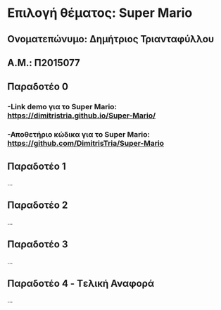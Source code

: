 # Επιλογή θέματος: Super Mario

## Ονοματεπώνυμο: Δημήτριος Τριανταφύλλου
## Α.Μ.: Π2015077

## Παραδοτέο 0

### -Link demo για το Super Mario: https://dimitristria.github.io/Super-Mario/
### -Αποθετήριο κώδικα για το Super Mario: https://github.com/DimitrisTria/Super-Mario

## Παραδοτέο 1
...
## Παραδοτέο 2
...
## Παραδοτέο 3
...
## Παραδοτέο 4 - Tελική Αναφορά
...

